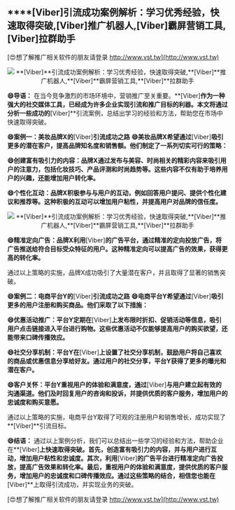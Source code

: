 ## ****[Viber]**引流成功案例解析：学习优秀经验，快速取得突破,**[Viber]**推广机器人,**[Viber]**霸屏营销工具,**[Viber]**拉群助手**

[😍想了解推广相关软件的朋友请登录 http://www.vst.tw](http://www.vst.tw)

 <center><img src="https://vst.tw/MP4/tuiguang/png/7.png" alt="**[Viber]**引流成功案例解析：学习优秀经验，快速取得突破,**[Viber]**推广机器人,**[Viber]**霸屏营销工具,**[Viber]**拉群助手"></center>

**😄导语：**
在当今竞争激烈的市场环境中，营销推广至关重要。**[Viber]**作为一种强大的社交媒体工具，已经成为许多企业实现引流和推广目标的利器。本文将通过分析一些成功的**[Viber]**引流案例，总结出学习的经验和方法，帮助您在市场中快速取得突破。

**😄案例一：美妆品牌X的**[Viber]**引流成功之路**
**😄美妆品牌X希望通过**[Viber]**吸引更多的潜在客户，提高品牌知名度和销售额。他们制定了一系列切实可行的策略：**

**😄创建富有吸引力的内容：品牌X通过发布与美容、时尚相关的精彩内容来吸引用户的注意力，包括化妆技巧、产品评测和时尚趋势等。这些内容不仅有助于培养用户的兴趣，还能增加用户转化率。**

**😄个性化互动：品牌X积极参与与用户的互动，例如回答用户提问、提供个性化建议和推荐等。这种积极的互动可以增加用户粘性，并提高用户对品牌的信任度。**

 <center><img src="https://vst.tw/MP4/tuiguang/png/6.png" alt="**[Viber]**引流成功案例解析：学习优秀经验，快速取得突破,**[Viber]**推广机器人,**[Viber]**霸屏营销工具,**[Viber]**拉群助手"></center>

**😄精准定向广告：品牌X利用**[Viber]**的广告平台，通过精准的定向投放广告，将广告推送给符合目标受众特征的用户。这种精准定向可以提高广告的效果，获得更高的转化率。**

通过以上策略的实施，品牌X成功吸引了大量潜在客户，并且取得了显著的销售突破。

**😄案例二：电商平台Y的**[Viber]**引流成功之路**
**😄电商平台Y希望通过**[Viber]**吸引更多的用户注册和购买商品。他们采取了以下措施：**

**😄优惠活动推广：平台Y定期在**[Viber]**上发布限时折扣、促销活动等信息，吸引用户点击链接进入平台进行购物。这些优惠活动不仅能够提高用户的购买欲望，还能带来口碑传播效应。**

**😄社交分享机制：平台Y在**[Viber]**上设置了社交分享机制，鼓励用户将自己喜欢的商品或优惠信息分享给好友。通过用户的社交分享，平台Y获得了更多的曝光和潜在客户。**

**😄客户关怀：平台Y重视用户的体验和满意度，通过**[Viber]**与用户建立起有效的沟通渠道。他们及时回复用户的咨询和投诉，并提供优质的客户服务，增加用户的忠诚度和购买意愿。**

通过以上策略的实施，电商平台Y取得了可观的注册用户和销售增长，成功实现了**[Viber]**引流目标。

**😄结语：**
通过以上案例分析，我们可以总结出一些学习的经验和方法，帮助企业在**[Viber]**上快速取得突破。首先，创造富有吸引力的内容，并与用户进行互动，增加用户粘性和忠诚度。其次，利用**[Viber]**的广告平台进行精准定向广告投放，提高广告效果和转化率。最后，重视用户的体验和满意度，提供优质的客户服务，增加用户的忠诚度和口碑传播效应。通过这些策略的结合，相信您也能在**[Viber]**上取得引流成功，并实现业务的突破。

[😍想了解推广相关软件的朋友请登录 http://www.vst.tw](http://www.vst.tw)



